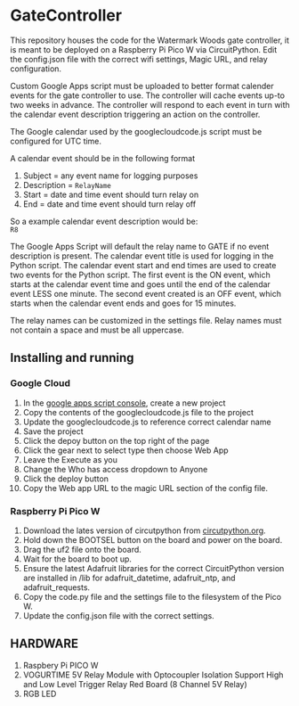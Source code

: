 # GateController
This repository houses the code for the Watermark Woods gate controller, it is meant to be deployed on a Raspberry Pi Pico W via CircuitPython.
Edit the config.json file with the correct wifi settings, Magic URL, and relay configuration.

Custom Google Apps script must be uploaded to better format calender events for the gate controller to use.
The controller will cache events up-to two weeks in advance.
The controller will respond to each event in turn with the calendar event description triggering an action on the controller.

The Google calendar used by the googlecloudcode.js script must be configured for UTC time.

A calendar event should be in the following format
1. Subject = any event name for logging purposes
2. Description = ```RelayName```
3. Start = date and time event should turn relay on
4. End = date and time event should turn relay off

So a example calendar event description would be:  
```R8```

The Google Apps Script will default the relay name to GATE if no event description is present. The calendar event title is used for logging in the Python script. The calendar event start and end times are used to create two events for the Python script. The first event is the ON event, which starts at the calendar event time and goes until the end of the calendar event LESS one minute. The second event created is an OFF event, which starts when the calendar event ends and goes for 15 minutes.

The relay names can be customized in the settings file. Relay names must not contain a space and must be all uppercase.

## Installing and running
### Google Cloud
1. In the [google apps script console](https://www.google.com/script/start/), create a new project
2. Copy the contents of the googlecloudcode.js file to the project
3. Update the googlecloudcode.js to reference correct calendar name
4. Save the project
5. Click the depoy button on the top right of the page
6. Click the gear next to select type then choose Web App
7. Leave the Execute as you
8. Change the Who has access dropdown to Anyone
9. Click the deploy button
10. Copy the Web app URL to the magic URL section of the config file.
### Raspberry Pi Pico W
1. Download the lates version of circutpython from [circutpython.org](https://circuitpython.org/board/raspberry_pi_pico_w/).
2. Hold down the BOOTSEL button on the board and power on the board.
3. Drag the uf2 file onto the board.
4. Wait for the board to boot up.
5. Ensure the latest Adafruit libraries for the correct CircuitPython version are installed in /lib for adafruit_datetime, adafruit_ntp, and adafruit_requests.
6. Copy the code.py file and the settings file to the filesystem of the Pico W.
7. Update the config.json file with the correct settings.

## HARDWARE
1. Raspbery Pi PICO W
2. VOGURTIME 5V Relay Module with Optocoupler Isolation Support High and Low Level Trigger Relay Red Board (8 Channel 5V Relay) 
3. RGB LED

